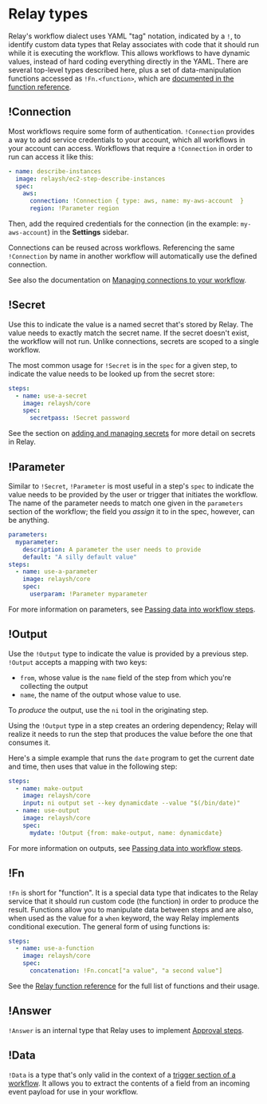 # Relay types

Relay's workflow dialect uses YAML "tag" notation, indicated by a `!`, to identify custom data types that Relay associates with code that it should run while it is executing the workflow. This allows workflows to have dynamic values, instead of hard coding everything directly in the YAML. There are several top-level types described here, plus a set of data-manipulation functions accessed as `!Fn.<function>`, which are [documented in the function reference](../reference/relay-functions.md).

## !Connection

Most workflows require some form of authentication. `!Connection` provides a way to add service credentials to your account, which all workflows in your account can access. Workflows that require a `!Connection` in order to run can access it like this:

```yaml
- name: describe-instances
  image: relaysh/ec2-step-describe-instances
  spec:
    aws:
      connection: !Connection { type: aws, name: my-aws-account  }
      region: !Parameter region
```

Then, add the required credentials for the connection (in the example: `my-aws-account`) in the **Settings** sidebar.

Connections can be reused across workflows. Referencing the same `!Connection` by name in another workflow will automatically use the defined connection.

See also the documentation on [Managing connections to your workflow](../using-workflows/managing-connections.md).

## !Secret

Use this to indicate the value is a named secret that's stored by Relay. The value needs to exactly match the secret name. If the secret doesn't exist, the workflow will not run. Unlike connections, secrets are scoped to a single workflow.

The most common usage for `!Secret` is in the `spec` for a given step, to indicate the value needs to be looked up from the secret store:

```yaml
steps:
  - name: use-a-secret
    image: relaysh/core
    spec:
      secretpass: !Secret password
```

See the section on [adding and managing secrets](../using-workflows/managing-secrets.md) for more detail on secrets in Relay.

## !Parameter

Similar to `!Secret`, `!Parameter` is most useful in a step's `spec` to indicate the value needs to be provided by the user or trigger that initiates the workflow. The name of the parameter needs to match one given in the `parameters` section of the workflow; the field you _assign_ it to in the spec, however, can be anything.

```yaml
parameters:
  myparameter:
    description: A parameter the user needs to provide
    default: "A silly default value"
steps:
  - name: use-a-parameter
    image: relaysh/core
    spec:
      userparam: !Parameter myparameter
```

For more information on parameters, see [Passing data into workflow steps](../using-workflows/passing-data-into-workflow-steps.md).

## !Output

Use the `!Output` type to indicate the value is provided by a previous step. `!Output` accepts a mapping with two keys: 

* `from`, whose value is the `name` field of the step from which you're collecting the output 
* `name`, the name of the output whose value to use. 

To _produce_ the output, use the `ni` tool in the originating step.

Using the `!Output` type in a step creates an ordering dependency; Relay will realize it needs to run the step that produces the value before the one that consumes it.

Here's a simple example that runs the `date` program to get the current date and time, then uses that value in the following step:

```yaml
steps:
  - name: make-output
    image: relaysh/core
    input: ni output set --key dynamicdate --value "$(/bin/date)"
  - name: use-output
    image: relaysh/core
    spec:
      mydate: !Output {from: make-output, name: dynamicdate}
```

For more information on outputs, see [Passing data into workflow steps](../using-workflows/passing-data-into-workflow-steps.md).

## !Fn

`!Fn` is short for "function". It is a special data type that indicates to the Relay service that it should run custom code (the function) in order to produce the result. Functions allow you to manipulate data between steps and are also, when used as the value for a `when` keyword, the way Relay implements conditional execution. The general form of using functions is:

```yaml
steps:
  - name: use-a-function
    image: relaysh/core
    spec:
      concatenation: !Fn.concat["a value", "a second value"]
```

See the [Relay function reference](../reference/relay-functions.md) for the full list of functions and their usage.

## !Answer

`!Answer` is an internal type that Relay uses to implement [Approval steps](../using-workflows/adding-an-approval-step.md).

## !Data

`!Data` is a type that's only valid in the context of a [trigger section of a workflow](../reference/relay-workflows.md). It allows you to extract the contents of a field from an incoming event payload for use in your workflow.

